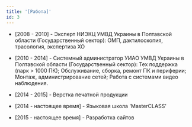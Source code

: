 ```yaml
---
title: '[Работа]'
id: 3
---
```


- [2008 - 2010] - Эксперт НИЭКЦ УМВД Украины в Полтавской области (Государственный сектор): ОМП, дактилоскопия, трасология, экспертиза ХО

- [2010 - 2014] - Системный администратор УИАО УМВД Украины в Полтавской области (Государственный сектор): Тех поддержка (парк > 1000 ПК); Обслуживание, сборка, ремонт ПК и периферии; Монтаж, администрирование сетей; Работа с системами видео наблюдения.

- [2014 - 2015] - Верстка печатной продукции

- [2014 - настоящее время] - Языковая школа 'MasterCLASS'

- [2015 - настоящее время] - Разработка сайтов


